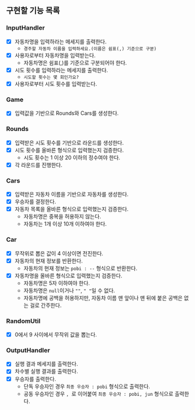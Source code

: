 ## 구현할 기능 목록
### InputHandler
- [x] 자동차명을 입력하라는 메세지를 출력한다.
  - `경주할 자동차 이름을 입력하세요.(이름은 쉼표(,) 기준으로 구분)`
- [x] 사용자로부터 자동차명을 입력받는다.
  - 자동차명은 쉼표(,)를 기준으로 구분되어야 한다.
- [x] 시도 횟수를 입력하라는 메세지를 출력한다.
  - `시도할 횟수는 몇 회인가요?`
- [x] 사용자로부터 시도 횟수를 입력받는다.
### Game
- [x] 입력값을 기반으로 Rounds와 Cars를 생성한다.
### Rounds
- [x] 입력받은 시도 횟수를 기반으로 라운드를 생성한다.
- [x] 시도 횟수를 올바른 형식으로 입력했는지 검증한다.
  - 시도 횟수는 1 이상 20 이하의 정수여야 한다.
- [x] 각 라운드를 진행한다.
### Cars
- [x] 입력받은 자동차 이름을 기반으로 자동차를 생성한다.
- [x] 우승자를 결정한다.
- [x] 자동차 목록을 올바른 형식으로 입력했는지 검증한다.
  - 자동차명은 중복을 허용하지 않는다.
  - 자동차는 1개 이상 10개 이하여야 한다.
### Car
- [x] 무작위로 뽑은 값이 4 이상이면 전진한다.
- [x] 자동차의 현재 정보를 반환한다.
    - 자동차의 현재 정보는 `pobi : --` 형식으로 반환한다.
- [x] 자동차명을 올바른 형식으로 입력했는지 검증한다.
  - 자동차명은 5자 이하여야 한다.
  - 자동차명은 `null`이거나 `""`, `" "`일 수 없다.
  - 자동차명에 공백을 허용하지만, 자동차 이름 맨 앞이나 맨 뒤에 붙은 공백은 없는 걸로 간주한다.
### RandomUtil
- [x] 0에서 9 사이에서 무작위 값을 뽑는다.
### OutputHandler
- [x] 실행 결과 메세지를 출력한다.
- [x] 차수별 실행 결과를 출력한다.
- [x] 우승자를 출력한다.
    - 단독 우승자인 경우 `최종 우승자 : pobi` 형식으로 출력한다.
    - 공동 우승자인 경우 `, `로 이어붙여 `최종 우승자 : pobi, jun` 형식으로 출력한다.










